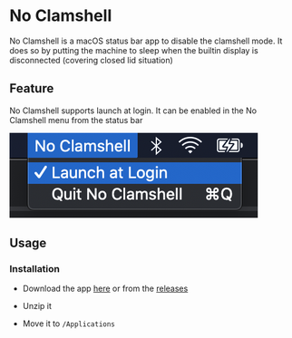 # No Clamshell

No Clamshell is a macOS status bar app to disable the clamshell mode. It does so by putting the machine to sleep when the builtin display is disconnected (covering closed lid situation)

## Feature

No Clamshell supports launch at login. It can be enabled in the No Clamshell menu from the status bar

![](docs/launch-at-login.png)

## Usage

### Installation

- Download the app [here](https://github.com/vinceplusplus/no-clamshell/releases/download/v1.0.0/NoClamshell.app.zip) or from the [releases](https://github.com/vinceplusplus/no-clamshell/releases)

- Unzip it

- Move it to `/Applications`

